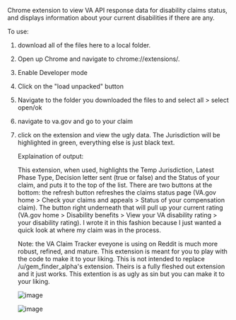 Chrome extension to view VA API response data for disability claims status, and displays information about your current disabilities if there are any. 

To use:
1.  download all of the files here to a local folder.
2. Open up Chrome and navigate to chrome://extensions/. 
3. Enable Developer mode
4. Click on the "load unpacked" button
5. Navigate to the folder you downloaded the files to and select all > select open/ok
6. navigate to va.gov and go to your claim
7. click on the extension and view the ugly data. The Jurisdiction will be highlighted in green, everything else is just black text.

   Explaination of output:

   This extension, when used, highlights the Temp Jurisdiction, Latest Phase Type, Decision letter sent (true or false) and the Status of your claim, and puts it to the top of the list. There are two buttons at the bottom: the refresh button refreshes the claims status page (VA.gov home > Check your claims and appeals > Status of your compensation claim). The button right underneath that will pull up your current rating (VA.gov home > Disability benefits > View your VA disability rating > your disability rating). I wrote it in this fashion because I just wanted a quick look at where my claim was in the process.

   Note: the VA Claim Tracker eveyone is using on Reddit is much more robust, refined, and mature. This extension is meant for you to play with the code to make it to your liking. This is not intended to replace /u/gem_finder_alpha's extension. Theirs is a fully fleshed out extension and it just works. This extention is as ugly as sin but you can make it to your liking.

   ![image](https://github.com/user-attachments/assets/5c39a038-92fc-4de9-9b6d-48d4ae80d30a)

   ![image](https://github.com/user-attachments/assets/292d1ca9-8c2b-46b7-a93b-c6cb7e82bbd8)


